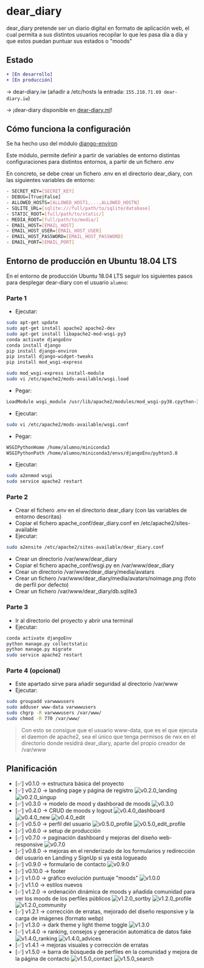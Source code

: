 # dear_diary
dear_diary pretende ser un diario digital en formato de aplicación web, el cual permita a sus distintos usuarios
recopilar lo que les pasa día a día y que estos puedan puntuar sus estados o "moods"

## Estado
```diff
+ [En desarrollo]
+ [En producción]
```
-> dear-diary.iw (añadir a /etc/hosts la entrada: `155.210.71.69 dear-diary.iw`)

-> ¡dear-diary disponible en [dear-diary.ml](http://dear-diary.ml)!

## Cómo funciona la configuración
Se ha hecho uso del módulo [django-environ](https://django-environ.readthedocs.io/en/latest/)

Este módulo, permite definir a partir de variables de entorno distintas configuraciones para
distintos entornos, a partir de un fichero .env

En concreto, se debe crear un fichero .env en el directorio dear_diary, con las siguientes
variables de entorno:
```sh
- SECRET_KEY=[SECRET_KEY]
- DEBUG=[True|False]
- ALLOWED_HOSTS=[ALLOWED_HOST1,...,ALLOWED_HOSTN]
- SQLITE_URL=[sqlite:///full/path/to/sqlite/database]
- STATIC_ROOT=[full/path/to/static/]
- MEDIA_ROOT=[full/path/to/media/]
- EMAIL_HOST=[EMAIL_HOST]
- EMAIL_HOST_USER=[EMAIL_HOST_USER]
- EMAIL_HOST_PASSWORD=[EMAIL_HOST_PASSWORD]
- EMAIL_PORT=[EMAIL_PORT]
```

## Entorno de producción en Ubuntu 18.04 LTS
En el entorno de producción Ubuntu 18.04 LTS seguir los siguientes pasos para desplegar dear-diary
con el usuario `alumno`:

### Parte 1
- Ejecutar:
```sh
sudo apt-get update
sudo apt-get install apache2 apache2-dev
sudo apt-get install libapache2-mod-wsgi-py3
conda activate djangoEnv
conda install django
pip install django-environ
pip install django-widget-tweaks
pip install mod_wsgi-express
```
```sh
sudo mod_wsgi-express install-module
sudo vi /etc/apache2/mods-available/wsgi.load
```
- Pegar:
```sh
LoadModule wsgi_module /usr/lib/apache2/modules/mod_wsgi-py38.cpython-38-x86_64-linux-gnu.so
```
- Ejecutar:
```sh
sudo vi /etc/apache2/mods-available/wsgi.conf
```
- Pegar:
```sh
WSGIPythonHome /home/alumno/miniconda3
WSGIPythonPath /home/alumno/miniconda3/envs/djangoEnv/pyhton3.8
```
- Ejecutar:
```sh
sudo a2enmod wsgi
sudo service apache2 restart
```

### Parte 2
- Crear el fichero .env en el directorio dear_diary (con las variables de entorno descritas)
- Copiar el fichero apache_conf/dear_diary.conf en /etc/apache2/sites-available
- Ejecutar:
```sh
sudo a2ensite /etc/apache2/sites-available/dear_diary.conf
```
- Crear un directorio /var/www/dear_diary
- Copiar el fichero apache_conf/wsgi.py en /var/www/dear_diary
- Crear un directorio /var/www/dear_diary/media/avatars
- Crear un fichero /var/www/dear_diary/media/avatars/noimage.png (foto de perfil por defecto)
- Crear un fichero /var/www/dear_diary/db.sqlite3

### Parte 3
- Ir al directorio del proyecto y abrir una terminal
- Ejecutar:
```sh
conda activate djangoEnv
python manage.py collectstatic
python manage.py migrate
sudo service apache2 restart
```

### Parte 4 (opcional)
- Este apartado sirve para añadir seguridad al directorio /var/www
- Ejecutar:
```sh
sudo groupadd varwwwusers
sudo adduser www-data varwwwusers
sudo chgrp -R varwwwusers /var/www/
sudo chmod -R 770 /var/www/
```

> Con esto se consigue que el usuario www-data, que es el que ejecuta el daemon de apache2,
> sea el único que tenga permisos de rwx en el directorio donde residirá dear_diary, aparte
> del propio creador de /var/www

## Planificación
- [:white_check_mark:] v0.1.0 -> estructura básica del proyecto
- [:white_check_mark:] v0.2.0 -> landing page y página de registro
![v0.2.0_landing](screenshots/v0.2.0_landing.png)
![v0.2.0_singup](screenshots/v0.2.0_singup.png)
- [:white_check_mark:] v0.3.0 -> modelo de mood y dashborad de moods
![v0.3.0](screenshots/v0.3.0.png)
- [:white_check_mark:] v0.4.0 -> CRUD de moods y logout
![v0.4.0_dashboard](screenshots/v0.4.0_dashboard.png)
![v0.4.0_new](screenshots/v0.4.0_new.png)
![v0.4.0_edit](screenshots/v0.4.0_edit.png)
- [:white_check_mark:] v0.5.0 -> perfil del usuario
![v0.5.0_profile](screenshots/v0.5.0_profile.png)
![v0.5.0_edit_profile](screenshots/v0.5.0_edit_profile.png)
- [:white_check_mark:] v0.6.0 -> setup de producción
- [:white_check_mark:] v0.7.0 -> paginación dashboard y mejoras del diseño web-responsive
![v0.7.0](screenshots/v0.7.0.png)
- [:white_check_mark:] v0.8.0 ->
mejoras en el renderizado de los formularios y redirección del usuario en Landing y SignUp si ya está logueado
- [:white_check_mark:] v0.9.0 -> formulario de contacto
![v0.9.0](screenshots/v0.9.0.png)
- [:white_check_mark:] v0.10.0 -> footer
- [:white_check_mark:] v1.0.0 -> gráfico evolución puntuaje "moods"
![v1.0.0](screenshots/v1.0.0.png)
- [:white_check_mark:] v1.1.0 -> estilos nuevos
- [:white_check_mark:] v1.2.0 -> ordenación dinámica de moods y añadida comunidad para ver los moods de los perfiles públicos
![v1.2.0_sortby](screenshots/v1.2.0_sortby.png)
![v1.2.0_profile](screenshots/v1.2.0_profile.png)
![v1.2.0_community](screenshots/v1.2.0_community.png)
- [:white_check_mark:] v1.2.1 -> corrección de erratas, mejorado del diseño responsive y la carga de imágenes (formato webp)
- [:white_check_mark:] v1.3.0 -> dark theme y light theme toggle
![v1.3.0](screenshots/v1.3.0.png)
- [:white_check_mark:] v1.4.0 -> ranking, consejos y generación automática de datos fake
![v1.4.0_ranking](screenshots/v1.4.0_ranking.png)
![v1.4.0_advices](screenshots/v1.4.0_advices.png)
- [:white_check_mark:] v1.4.1 -> mejoras visuales y corrección de erratas
- [:white_check_mark:] v1.5.0 -> barra de búsqueda de perfiles en la comunidad y mejora de la página de contacto
![v1.5.0_contact](screenshots/v1.5.0_contact.png)
![v1.5.0_search](screenshots/v1.5.0_search.png)